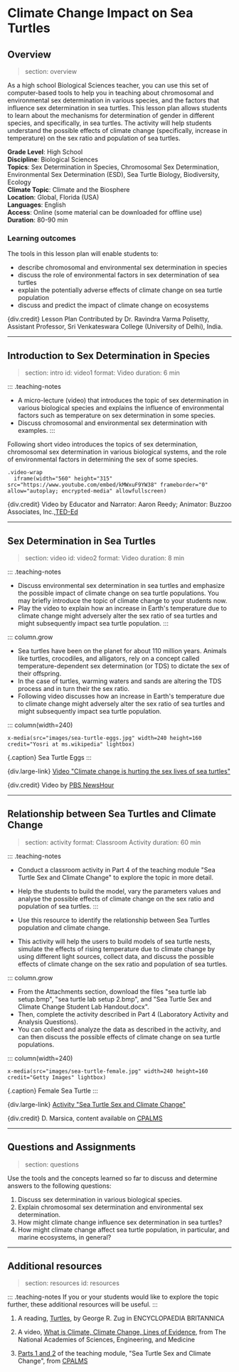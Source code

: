 # Climate Change Impact on Sea Turtles 

## Overview
> section: overview

As a high school Biological Sciences teacher, you can use this set of computer-based tools to help you in teaching about chromosomal and environmental sex determination in various species, and the factors that influence sex determination in sea turtles.
This lesson plan allows students to learn about the mechanisms for determination of gender in different species, and specifically, in sea turtles. The activity will help students understand the possible effects of climate change (specifically, increase in temperature) on the sex ratio and population of sea turtles.

__Grade Level__: High School    
__Discipline__: Biological Sciences  
__Topics__: Sex Determination in Species, Chromosomal Sex Determination, Environmental Sex Determination (ESD), Sea Turtle Biology, Biodiversity, Ecology  
__Climate Topic__: Climate and the Biosphere  
__Location__: Global,  Florida (USA)    
__Languages__: English  
__Access__: Online (some material can be downloaded for offline use)
__Duration__: 80-90 min

### Learning outcomes

The tools in this lesson plan will enable students to:

* describe chromosomal and environmental sex determination in species
* discuss the role of environmental factors in sex determination of sea turtles
* explain the potentially adverse effects of climate change on sea turtle population
* discuss and predict the impact of climate change on ecosystems

{div.credit} Lesson Plan Contributed by Dr. Ravindra Varma Polisetty, Assistant Professor, Sri Venkateswara College (University of Delhi), India.

---
## Introduction to Sex Determination in Species
> section: intro
> id: video1
> format: Video
> duration: 6 min

::: .teaching-notes
* A micro-lecture (video) that introduces the topic of sex determination in various biological species and explains the influence of environmental factors such as temperature on sex determination in some species. 
* Discuss chromosomal and environmental sex determination with examples.
:::

Following short video introduces the topics of sex determination, chromosomal sex determination in various biological systems, and the role of environmental factors in determining the sex of some species.

    .video-wrap
      iframe(width="560" height="315" src="https://www.youtube.com/embed/kMWxuF9YW38" frameborder="0" allow="autoplay; encrypted-media" allowfullscreen)

{div.credit} Video by Educator and Narrator: Aaron Reedy; Animator: Buzzoo Associates, Inc.,[TED-Ed](https://ed.ted.com/)

---

## Sex Determination in Sea Turtles
> section: video
> id: video2
> format: Video
> duration: 8 min

::: .teaching-notes
* Discuss environmental sex determination in sea turtles and emphasize the possible impact of climate change on sea turtle populations. You may briefly introduce the topic of climate change to your students now. 
* Play the video to explain how an increase in Earth's temperature due to climate change might adversely alter the sex ratio of sea turtles and might subsequently impact sea turtle population.
:::

::: column.grow  
 * Sea turtles have been on the planet for about 110 million years. Animals like turtles, crocodiles, and alligators, rely on a concept called temperature-dependent sex determination (or TDS) to dictate the sex of their offspring. 
 * In the case of turtles, warming waters and sands are altering the TDS process and in turn their the sex ratio.
 * Following video discusses how an increase in Earth's temperature due to climate change might adversely alter the sex ratio of sea turtles and might subsequently impact sea turtle population.

::: column(width=240)

    x-media(src="images/sea-turtle-eggs.jpg" width=240 height=160 credit="Yosri at ms.wikipedia" lightbox)

{.caption} Sea Turtle Eggs
:::

{div.large-link} [Video "Climate change is hurting the sex lives of sea turtles"](https://www.pbs.org/newshour/show/sea-turtles)

{div.credit} Video by [PBS NewsHour](https://www.pbs.org/)

---


## Relationship between Sea Turtles and Climate Change
> section: activity
> format: Classroom Activity
> duration: 60 min

::: .teaching-notes
* Conduct a classroom activity in Part 4 of the teaching module "Sea Turtle Sex and Climate Change" to explore the topic in more detail.
* Help the students to build the model, vary the parameters values and analyse the  possible effects of climate change on the sex ratio and population of sea turtles.
:::

* Use this resource to identify the relationship between Sea Turtles population and climate change. 
* This activity will help the users to build models of sea turtle nests, simulate the effects of rising temperature due to climate change by using different light sources, collect data, and discuss the possible effects of climate change on the sex ratio and population of sea turtles.

::: column.grow  
 * From the Attachments section, download the files "sea turtle lab setup.bmp", "sea turtle lab setup 2.bmp", and "Sea Turtle Sex and Climate Change Student Lab Handout.docx".
 * Then, complete the activity described in Part 4 (Laboratory Activity and Analysis Questions).
 * You can collect and analyze the data as described in the activity, and can then discuss the possible effects of climate change on sea turtle populations.

::: column(width=240)

    x-media(src="images/sea-turtle-female.jpg" width=240 height=160 credit="Getty Images" lightbox)

{.caption} Female Sea Turtle 
:::


{div.large-link} [Activity "Sea Turtle Sex and Climate Change"](https://www.cpalms.org/Public/PreviewResourceLesson/Preview/75527)

{div.credit} D. Marsica, content available on [CPALMS](http://www.cpalms.org/Public/)

---

## Questions and Assignments

> section: questions

Use the tools and the concepts learned so far to discuss and determine answers to the following questions:

1. Discuss sex determination in various biological species.
2. Explain chromosomal sex determination and environmental sex determination.
3. How might climate change influence sex determination in sea turtles?
4. How might climate change affect sea turtle population, in particular, and marine ecosystems, in general?

---
## Additional resources
> section: resources
> id: resources

::: .teaching-notes
If you or your students would like to explore the topic further, these additional resources will be useful.
:::

1. A reading, [Turtles](https://www.britannica.com/animal/sea-turtle), by George R. Zug in ENCYCLOPAEDIA BRITANNICA

2. A video, [What is Climate, Climate Change, Lines of Evidence](http://youtu.be/qEPVyrSWfQE), from The National Academies of Sciences, Engineering, and Medicine

3. [Parts 1 and 2](http://www.cpalms.org/Public/PreviewResourceLesson/Preview/75527) of the teaching module, "Sea Turtle Sex and Climate Change", from [CPALMS](http://www.cpalms.org/Public/)



